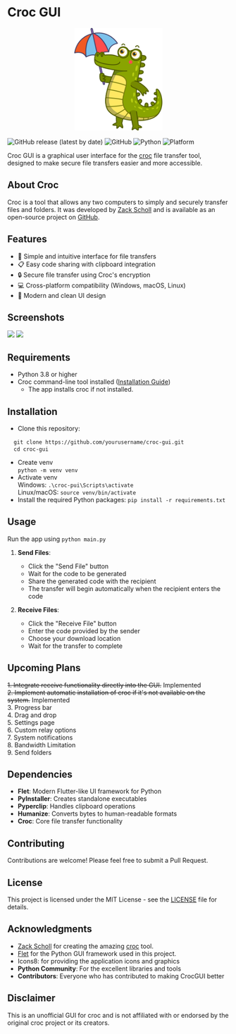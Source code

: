 
# Croc GUI
<p  align="center">    <img  src="assets/crocodile.svg"  alt="CrocGUI Logo"  width="200"/>  </p>

![GitHub release (latest by date)](https://img.shields.io/github/v/release/deveshgupta30/croc-python-gui)
![GitHub](https://img.shields.io/github/license/deveshgupta30/croc-python-gui)
![Python](https://img.shields.io/badge/python-3.8+-blue.svg)
![Platform](https://img.shields.io/badge/platform-windows%20%7C%20macos%20%7C%20linux-lightgrey)

Croc GUI is a graphical user interface for the [croc](https://github.com/schollz/croc) file transfer tool, designed to make secure file transfers easier and more accessible.

## About Croc

Croc is a tool that allows any two computers to simply and securely transfer files and folders. It was developed by [Zack Scholl](https://schollz.com/tinker/croc6/) and is available as an open-source project on [GitHub](https://github.com/schollz/croc).

## Features

- 🚀 Simple and intuitive interface for file transfers
- 📋 Easy code sharing with clipboard integration
- 🔒 Secure file transfer using Croc's encryption
- 💻 Cross-platform compatibility (Windows, macOS, Linux)
- 🎨 Modern and clean UI design

## Screenshots
<p float="left">
  <img src="https://github.com/user-attachments/assets/602680fb-1bae-47ba-b5d1-50cec492237b" width="300" />
  <img src="https://github.com/user-attachments/assets/0b6a088b-be37-46f5-8d4a-5e9e8c09eb0e" width="300" />
</p>


## Requirements
- Python 3.8 or higher
- Croc command-line tool installed ([Installation Guide](https://github.com/schollz/croc#install))
  - The app installs croc if not installed.

## Installation

- Clone this repository:
```
  git clone https://github.com/yourusername/croc-gui.git
  cd croc-gui
```
  - Create venv  
```python -m venv venv```
  - Activate venv <br>
Windows: ```.\croc-pui\Scripts\activate```<br>
Linux/macOS: ```source venv/bin/activate``` <br>
 - Install the required Python packages:
   ```pip install -r requirements.txt```

## Usage
Run the app using
  ```python main.py```

1. **Send Files**:
   - Click the "Send File" button 
   - Wait for the code to be generated
   - Share the generated code with the recipient
   - The transfer will begin automatically when the recipient enters the code

2. **Receive Files**:
   - Click the "Receive File" button
   - Enter the code provided by the sender
   - Choose your download location
   - Wait for the transfer to complete


## Upcoming Plans

~~1. Integrate receive functionality directly into the GUI.~~ Implemented<br>
~~2. Implement automatic installation of croc if it's not available on the system.~~ Implemented<br>
3. Progress bar<br>
4. Drag and drop<br>
5. Settings page<br>
6. Custom relay options<br>
7. System notifications<br>
8. Bandwidth Limitation<br>
9. Send folders<br>


## Dependencies

- **Flet**: Modern Flutter-like UI framework for Python
- **PyInstaller**: Creates standalone executables
- **Pyperclip**: Handles clipboard operations
- **Humanize**: Converts bytes to human-readable formats
- **Croc**: Core file transfer functionality

## Contributing

Contributions are welcome! Please feel free to submit a Pull Request.

## License

This project is licensed under the MIT License - see the [LICENSE](LICENSE) file for details.

## Acknowledgments

- [Zack Scholl](https://schollz.com/) for creating the amazing [croc](https://github.com/schollz/croc) tool.
- [Flet](https://flet.dev/) for the Python GUI framework used in this project.
- Icons8: for providing the application icons and graphics
- **Python Community**: For the excellent libraries and tools
- **Contributors**: Everyone who has contributed to making CrocGUI better


## Disclaimer

This is an unofficial GUI for croc and is not affiliated with or endorsed by the original croc project or its creators.
